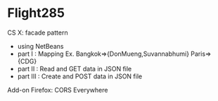 # Flight285
CS X: facade pattern 
+ using NetBeans
+ part I : Mapping Ex. Bangkok=>{DonMueng,Suvannabhumi} Paris=>{CDG}
+ part II : Read and GET data in JSON file
+ part III : Create and POST data in JSON file

Add-on Firefox: CORS Everywhere
